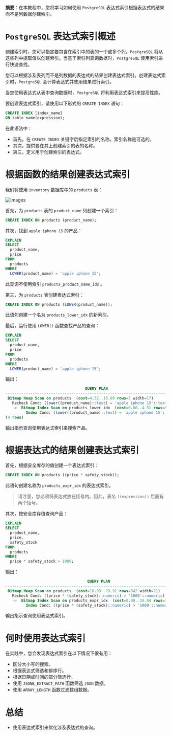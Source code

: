 **摘要**：在本教程中，您将学习如何使用 `PostgreSQL` 表达式索引根据表达式的结果而不是列数据创建索引。

# `PostgreSQL` 表达式索引概述

创建索引时，您可以指定要包含在索引中的表的一个或多个列。`PostgreSQL` 将从这些列中提取值以创建索引。当基于索引列查询数据时，`PostgreSQL` 使用索引进行快速查找。

您可以根据涉及表列而不是列数据的表达式的结果创建表达式索引。创建表达式索引时，`PostgreSQL` 会计算表达式并使用结果进行索引。

当您使用表达式从表中查询数据时，`PostgreSQL` 将利用表达式索引来提高性能。

要创建表达式索引，请使用以下形式的 `CREATE INDEX` 语句：

```sql
CREATE INDEX [index_name]
ON table_name(expression);
```

在此语法中：

- 首先，在 `CREATE INDEX` 关键字后指定索引的名称。索引名称是可选的。
- 其次，提供要在其上创建索引的表的名称。
- 第三，定义用于创建索引的表达式。

# 根据函数的结果创建表达式索引

我们将使用 `inventory` 数据库中的 `products` 表：

![images](../images/expression-index.png)

首先，为 `products` 表的 `product_name` 列创建一个索引：

```sql
CREATE INDEX ON products (product_name);
```

其次，找到 `apple iphone 15` 的产品：

```sql
EXPLAIN
SELECT
  product_name,
  price
FROM
  products
WHERE
  LOWER(product_name) = 'apple iphone 15';
```

此查询不使用索引 `products_product_name_idx` 。

第三，为 `products` 表创建表达式索引：

```sql
CREATE INDEX ON products (LOWER(product_name));
```

此语句创建一个名为 `products_lower_idx` 的新索引。

最后，运行使用 `LOWER()` 函数查找产品的查询：

```sql
EXPLAIN
SELECT
  product_name,
  price
FROM
  products
WHERE
  LOWER(product_name) = 'apple iphone 15';
```

输出：

```sql
                                   QUERY PLAN
---------------------------------------------------------------------------------
 Bitmap Heap Scan on products  (cost=4.32..15.09 rows=5 width=17)
   Recheck Cond: (lower((product_name)::text) = 'apple iphone 15'::text)
   ->  Bitmap Index Scan on products_lower_idx  (cost=0.00..4.31 rows=5 width=0)
         Index Cond: (lower((product_name)::text) = 'apple iphone 15'::text)
(4 rows)
```

输出指示查询使用表达式索引来搜索产品。

# 根据表达式的结果创建表达式索引

首先，根据安全库存的值创建一个表达式索引：

```sql
CREATE INDEX ON products ((price * safety_stock));
```

此语句创建名称为 `products_expr_idx` 的表达式索引。

> 请注意，您必须将表达式放在括号内。因此，表名 `((expression))` 后面有两个括号。

其次，按安全库存值查询产品：

```sql
EXPLAIN
SELECT
  product_name,
  price,
  safety_stock
FROM
  products
WHERE
  price * safety_stock > 1000;
```

输出：

```sql
                                    QUERY PLAN
-----------------------------------------------------------------------------------
 Bitmap Heap Scan on products  (cost=10.93..29.91 rows=342 width=21)
   Recheck Cond: ((price * (safety_stock)::numeric) > '1000'::numeric)
   ->  Bitmap Index Scan on products_expr_idx  (cost=0.00..10.84 rows=342 width=0)
         Index Cond: ((price * (safety_stock)::numeric) > '1000'::numeric)
```

输出指示查询使用表达式索引。

# 何时使用表达式索引

在实践中，您会发现表达式索引在以下情况下很有用：

- 区分大小写的搜索。
- 根据表达式筛选和排序行。
- 根据日期或时间的部分筛选行。
- 使用 `JSONB_EXTRACT_PATH` 函数筛选 `JSON` 数据。
- 使用 `ARRAY_LENGTH` 函数过滤数组数据。

# 总结

- 使用表达式索引来优化涉及表达式的查询。
